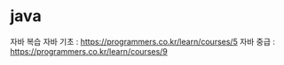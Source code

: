 # java
자바 복습
자바 기초 : https://programmers.co.kr/learn/courses/5
자바 중급 : https://programmers.co.kr/learn/courses/9
